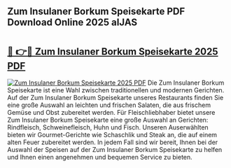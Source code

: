 ## Zum Insulaner Borkum Speisekarte PDF Download Online 2025 aIJAS

# <h2><a href="http://gc5hid.nevu.top/?p=Zum+Insulaner+Borkum+Speisekarte">🔗 👉🔴 Zum Insulaner Borkum Speisekarte 2025 PDF</a></h2>

[![Zum Insulaner Borkum Speisekarte 2025 PDF](https://i.imgur.com/dBaPXMq.png)](http://gc5hid.nevu.top/?p=Zum+Insulaner+Borkum+Speisekarte)
Die Zum Insulaner Borkum Speisekarte ist eine Wahl zwischen traditionellen und modernen Gerichten. Auf der Zum Insulaner Borkum Speisekarte unseres Restaurants finden Sie eine große Auswahl an leichten und frischen Salaten, die aus frischem Gemüse und Obst zubereitet werden. Für Fleischliebhaber bietet unsere Zum Insulaner Borkum Speisekarte eine große Auswahl an Gerichten: Rindfleisch, Schweinefleisch, Huhn und Fisch. Unseren Auserwählten bieten wir Gourmet-Gerichte wie Schaschlik und Steak an, die auf einem alten Feuer zubereitet werden. In jedem Fall sind wir bereit, Ihnen bei der Auswahl der Speisen auf der Zum Insulaner Borkum Speisekarte zu helfen und Ihnen einen angenehmen und bequemen Service zu bieten.
